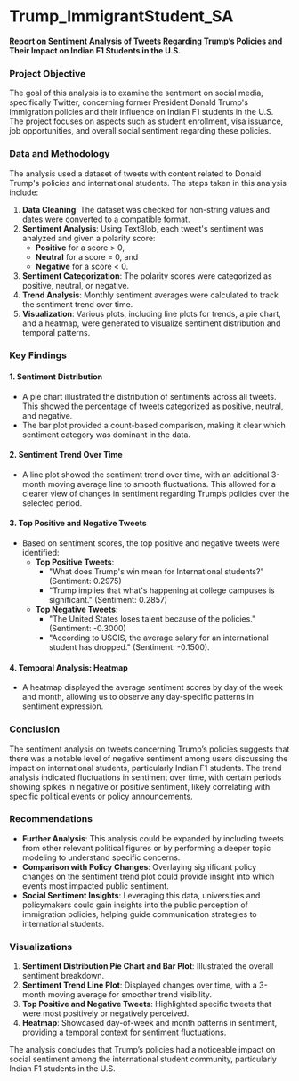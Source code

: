 # Trump_ImmigrantStudent_SA

**Report on Sentiment Analysis of Tweets Regarding Trump’s Policies and Their Impact on Indian F1 Students in the U.S.**

### Project Objective
The goal of this analysis is to examine the sentiment on social media, specifically Twitter, concerning former President Donald Trump's immigration policies and their influence on Indian F1 students in the U.S. The project focuses on aspects such as student enrollment, visa issuance, job opportunities, and overall social sentiment regarding these policies.

### Data and Methodology
The analysis used a dataset of tweets with content related to Donald Trump's policies and international students. The steps taken in this analysis include:
1. **Data Cleaning**: The dataset was checked for non-string values and dates were converted to a compatible format.
2. **Sentiment Analysis**: Using TextBlob, each tweet's sentiment was analyzed and given a polarity score:
   - **Positive** for a score > 0,
   - **Neutral** for a score = 0, and
   - **Negative** for a score < 0.
3. **Sentiment Categorization**: The polarity scores were categorized as positive, neutral, or negative.
4. **Trend Analysis**: Monthly sentiment averages were calculated to track the sentiment trend over time.
5. **Visualization**: Various plots, including line plots for trends, a pie chart, and a heatmap, were generated to visualize sentiment distribution and temporal patterns.

### Key Findings

#### 1. **Sentiment Distribution**
   - A pie chart illustrated the distribution of sentiments across all tweets. This showed the percentage of tweets categorized as positive, neutral, and negative.
   - The bar plot provided a count-based comparison, making it clear which sentiment category was dominant in the data.

#### 2. **Sentiment Trend Over Time**
   - A line plot showed the sentiment trend over time, with an additional 3-month moving average line to smooth fluctuations. This allowed for a clearer view of changes in sentiment regarding Trump’s policies over the selected period.

#### 3. **Top Positive and Negative Tweets**
   - Based on sentiment scores, the top positive and negative tweets were identified:
     - **Top Positive Tweets**:
       - "What does Trump's win mean for International students?" (Sentiment: 0.2975)
       - "Trump implies that what's happening at college campuses is significant." (Sentiment: 0.2857)
     - **Top Negative Tweets**:
       - "The United States loses talent because of the policies." (Sentiment: -0.3000)
       - "According to USCIS, the average salary for an international student has dropped." (Sentiment: -0.1500).

#### 4. **Temporal Analysis: Heatmap**
   - A heatmap displayed the average sentiment scores by day of the week and month, allowing us to observe any day-specific patterns in sentiment expression.

### Conclusion
The sentiment analysis on tweets concerning Trump’s policies suggests that there was a notable level of negative sentiment among users discussing the impact on international students, particularly Indian F1 students. The trend analysis indicated fluctuations in sentiment over time, with certain periods showing spikes in negative or positive sentiment, likely correlating with specific political events or policy announcements.

### Recommendations
- **Further Analysis**: This analysis could be expanded by including tweets from other relevant political figures or by performing a deeper topic modeling to understand specific concerns.
- **Comparison with Policy Changes**: Overlaying significant policy changes on the sentiment trend plot could provide insight into which events most impacted public sentiment.
- **Social Sentiment Insights**: Leveraging this data, universities and policymakers could gain insights into the public perception of immigration policies, helping guide communication strategies to international students.

### Visualizations
1. **Sentiment Distribution Pie Chart and Bar Plot**: Illustrated the overall sentiment breakdown.
2. **Sentiment Trend Line Plot**: Displayed changes over time, with a 3-month moving average for smoother trend visibility.
3. **Top Positive and Negative Tweets**: Highlighted specific tweets that were most positively or negatively perceived.
4. **Heatmap**: Showcased day-of-week and month patterns in sentiment, providing a temporal context for sentiment fluctuations. 

The analysis concludes that Trump’s policies had a noticeable impact on social sentiment among the international student community, particularly Indian F1 students in the U.S.

